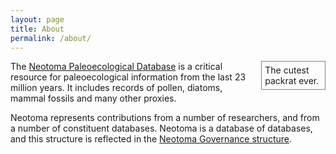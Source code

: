 ```yaml
---
layout: page
title: About
permalink: /about/
---
```


<object type="image/svg+xml" data="images/Packrat.svg" style="float:right;width:18%; padding:5px;border-color:gray;border-style:solid;border-width:0.5px;margin-left:8px;">
  The cutest packrat ever.
  <!-- fallback image in CSS -->
</object>

The [Neotoma Paleoecological Database](http://neotomadb.org) is a critical resource for paleoecological information from the last 23 million years.  It includes records of pollen, diatoms, mammal fossils and many other proxies.

Neotoma represents contributions from a number of researchers, and from a number of constituent databases.  Neotoma is a database of databases, and this structure is reflected in the [Neotoma Governance structure](https://www.neotomadb.org/about/category/governance).